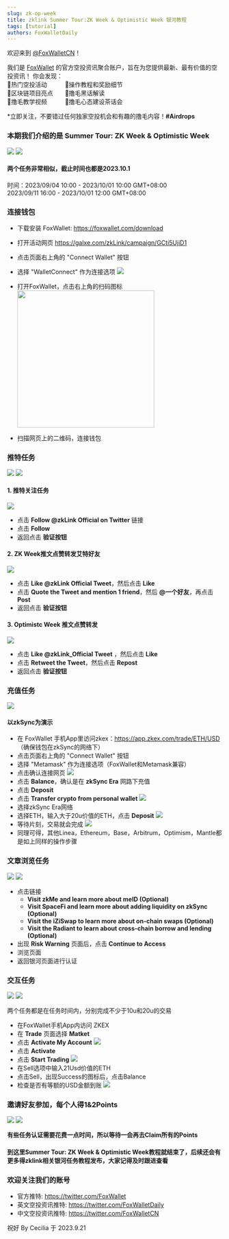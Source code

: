 ```yaml
---
slug: zk-op-week
title: zklink Summer Tour:ZK Week & Optimistic Week 银河教程
tags: [tutorial]
authors: FoxWalletDaily
---
```

<!--truncate-->
欢迎来到 [@FoxWalletCN](https://twitter.com/FoxWalletCN)！

我们是 [FoxWallet](https://foxwallet.com) 的官方空投资讯聚合账户，旨在为您提供最新、最有价值的空投资讯！
你会发现：  
🚀热门空投活动&emsp;&emsp;&emsp;🚀操作教程和奖励细节  
🚀区块链项目亮点&emsp;&emsp;🚀撸毛黑话解读  
🚀撸毛教学视频&emsp;&emsp;&emsp;🚀撸毛心态建设茶话会 

*立即关注，不要错过任何独家空投机会和有趣的撸毛内容！**#Airdrops**

### 本期我们介绍的是 Summer Tour: ZK Week & Optimistic Week
![](/img/blog/zk-op-week/1.webp)
![](/img/blog/zk-op-week/8.webp)

#### 两个任务非常相似，截止时间也都是2023.10.1
时间：2023/09/04 10:00 - 2023/10/01 10:00 GMT+08:00  
2023/09/11 16:00 - 2023/10/01 12:00 GMT+08:00

### 连接钱包
- 下载安装 FoxWallet: https://foxwallet.com/download
- 打开活动网页 https://galxe.com/zkLink/campaign/GCti5UjiD1
- 点击页面右上角的 "Connect Wallet" 按钮
- 选择 "WalletConnect" 作为连接选项
  ![](/img/blog/zk-op-week/2.webp)
- 打开FoxWallet，点击右上角的扫码图标  
  <img src="/img/blog/zk-op-week/3.webp" width="320" />

- 扫描网页上的二维码，连接钱包

### 推特任务
![](/img/blog/zk-op-week/4.webp)
![](/img/blog/zk-op-week/10.webp)

#### 1. 推特关注任务
![](/img/blog/zk-op-week/5.webp)
- 点击 **Follow @zkLink Official on Twitter** 链接
- 点击 **Follow**
- 返回点击 **验证按钮**

#### 2. ZK Week推文点赞转发艾特好友
![](/img/blog/zk-op-week/6.webp)
- 点击 **Like @zkLink Official Tweet**，然后点击 **Like**
- 点击 **Quote the Tweet and mention 1 friend**，然后 **@一个好友**，再点击 **Post**
- 返回点击 **验证按钮**

#### 3. Optimistc Week 推文点赞转发
![](/img/blog/zk-op-week/9.webp)
- 点击 **Like @zkLink_Official Tweet** ，然后点击 **Like**
- 点击 **Retweet the Tweet**，然后点击 **Repost**
- 返回点击 **验证按钮**

### 充值任务
![](/img/blog/zk-op-week/11.webp)

#### 以zkSync为演示
- 在 FoxWallet 手机App里访问zkex：https://app.zkex.com/trade/ETH/USD  （确保钱包在zkSync的网络下） 
- 点击页面右上角的 "Connect Wallet" 按钮
- 选择 "Metamask" 作为连接选项（FoxWallet和Metamask兼容）
- 点击确认连接网页
  ![](/img/blog/zk-op-week/12.webp)
- 点击 **Balance**，确认是在 **zkSync Era** 网路下充值
- 点击 **Deposit**
- 点击 **Transfer crypto from personal wallet**
  ![](/img/blog/zk-op-week/13.webp)
- 选择zkSync Era网络
- 选择ETH，输入大于20u价值的ETH，点击 **Deposit**
  ![](/img/blog/zk-op-week/14.webp)
- 等待片刻，交易就会完成
  ![](/img/blog/zk-op-week/15.webp)
- 同理可得，其他Linea，Ethereum，Base，Arbitrum，Optimism，Mantle都是如上同样的操作步骤

### 文章浏览任务
![](/img/blog/zk-op-week/16.webp)
![](/img/blog/zk-op-week/17.webp)
- 点击链接
  - **Visit zkMe and learn more about melD (Optional)**
  - **Visit SpaceFi and learn more about adding liquidity on zkSync (Optional)**
  - **Visit the iZiSwap to learn more about on-chain swaps (Optional)**
  - **Visit the Radiant to learn about cross-chain borrow and lending (Optional)**
- 出现 **Risk Warning** 页面后，点击 **Continue to Access**
- 浏览页面
- 返回银河页面进行认证

### 交互任务
![](/img/blog/zk-op-week/18.webp)
![](/img/blog/zk-op-week/19.webp)

两个任务都是在任务时间内，分别完成不少于10u和20u的交易

- 在FoxWallet手机App内访问 ZKEX
- 在 **Trade** 页面选择 **Matket**
- 点击 **Activate My Account**
  ![](/img/blog/zk-op-week/20.webp)
- 点击 **Activate**
- 点击 **Start Trading**
  ![](/img/blog/zk-op-week/21.webp)
- 在Sell选项中输入21Usd价值的ETH
- 点击Sell，出现Success的图标后，点击Balance
- 检查是否有等额的USD金额到账
  ![](/img/blog/zk-op-week/22.webp)

### 邀请好友参加，每个人得1&2Points
![](/img/blog/zk-op-week/23.webp)
![](/img/blog/zk-op-week/24.webp)

**有些任务认证需要花费一点时间，所以等待一会再去Claim所有的Points**

#### 到这里Summer Tour: ZK Week & Optimistic Week教程就结束了，后续还会有更多得zklink相关银河任务教程发布，大家记得及时跟进查看

### 欢迎关注我们的账号
- 官方推特: https://twitter.com/FoxWallet
- 英文空投资讯推特: https://twitter.com/FoxWalletDaily
- 中文空投资讯推特: https://twitter.com/FoxWalletCN

祝好 By Cecilia
于 2023.9.21